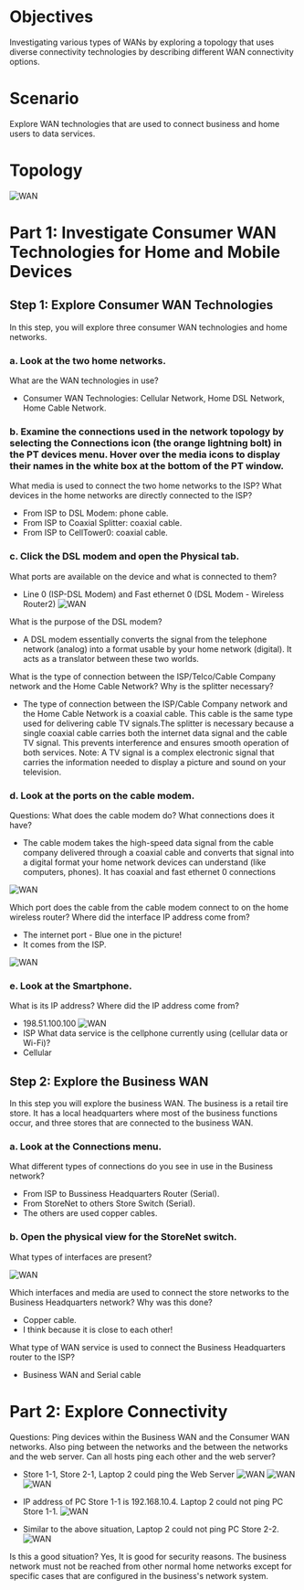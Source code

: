 # Objectives
Investigating various types of WANs by exploring a topology that uses diverse connectivity technologies by describing different WAN connectivity options.

# Scenario
Explore WAN technologies that are used to connect business and home users to data services.

# Topology
![WAN](/Images/WANconcepts-0.png)

# Part 1: Investigate Consumer WAN Technologies for Home and Mobile Devices

## Step 1: Explore Consumer WAN Technologies
In this step, you will explore three consumer WAN technologies and home networks.

### a. Look at the two home networks.

What are the WAN technologies in use?
- Consumer WAN Technologies: Cellular Network, Home DSL Network, Home Cable Network.  

### b.     Examine the connections used in the network topology by selecting the Connections icon (the orange lightning bolt) in the PT devices menu. Hover over the media icons to display their names in the white box at the bottom of the PT window.

What media is used to connect the two home networks to the ISP? What devices in the home networks are directly connected to the ISP?
- From ISP to DSL Modem: phone cable.
- From ISP to Coaxial Splitter: coaxial cable.
- From ISP to CellTower0: coaxial cable.
### c.     Click the DSL modem and open the Physical tab.

What ports are available on the device and what is connected to them?
- Line 0 (ISP-DSL Modem) and Fast ethernet 0 (DSL Modem - Wireless Router2)
![WAN](/Images/WANconcepts-1.png)

What is the purpose of the DSL modem?
- A DSL modem essentially converts the signal from the telephone network (analog) into a format usable by your home network (digital). It acts as a translator between these two worlds.

What is the type of connection between the ISP/Telco/Cable Company network and the Home Cable Network? Why is the splitter necessary?
- The type of connection between the ISP/Cable Company network and the Home Cable Network is a coaxial cable. This cable is the same type used for delivering cable TV signals.The splitter is necessary because a single coaxial cable carries both the internet data signal and the cable TV signal. This prevents interference and ensures smooth operation of both services.
Note: A TV signal is a complex electronic signal that carries the information needed to display a picture and sound on your television.

### d.     Look at the ports on the cable modem.

Questions:
What does the cable modem do? What connections does it have?
- The cable modem takes the high-speed data signal from the cable company delivered through a coaxial cable and converts that signal into a digital format your home network devices can understand (like computers, phones). It has coaxial and fast ethernet 0 connections

![WAN](/Images/WANconcepts-2.png)

Which port does the cable from the cable modem connect to on the home wireless router? Where did the interface IP address come from?
- The internet port - Blue one in the picture!
- It comes from the ISP.
  
![WAN](/Images/WANconcepts-3.png)

### e.     Look at the Smartphone.

What is its IP address? Where did the IP address come from?
- 198.51.100.100
![WAN](/Images/WANconcepts-4.png)
- ISP
What data service is the cellphone currently using (cellular data or Wi-Fi)?
- Cellular

## Step 2: Explore the Business WAN
In this step you will explore the business WAN. The business is a retail tire store. It has a local headquarters where most of the business functions occur, and three stores that are connected to the business WAN.

### a.     Look at the Connections menu.
What different types of connections do you see in use in the Business network?
- From ISP to Bussiness Headquarters Router (Serial).
- From StoreNet to others Store Switch (Serial).
- The others are used copper cables.

### b.     Open the physical view for the StoreNet switch.
What types of interfaces are present?

![WAN](/Images/WANconcepts-5.png)

Which interfaces and media are used to connect the store networks to the Business Headquarters network? Why was this done?
- Copper cable.
- I think because it is close to each other! 

What type of WAN service is used to connect the Business Headquarters router to the ISP?
- Business WAN and Serial cable

# Part 2: Explore Connectivity
Questions:
Ping devices within the Business WAN and the Consumer WAN networks. Also ping between the networks and the between the networks and the web server. Can all hosts ping each other and the web server?
- Store 1-1, Store 2-1, Laptop 2 could ping the Web Server
![WAN](/Images/WANconcepts-6.png)
![WAN](/Images/WANconcepts-7.png)
![WAN](/Images/WANconcepts-8.png)

- IP address of PC Store 1-1 is 192.168.10.4. Laptop 2 could not ping PC Store 1-1.
![WAN](/Images/WANconcepts-9.png)

- Similar to the above situation, Laptop 2 could not ping PC Store 2-2.
![WAN](/Images/WANconcepts-10.png)

Is this a good situation? Yes, It is good for security reasons. The business network must not be reached from other normal home networks except for specific cases that are configured in the business's network system.
